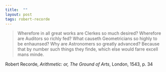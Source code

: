 ```yaml
---
title:  ""
layout: post
tags: robert-recorde
---
```


> Wherefore in all great works are Clerkes so much desired? Wherefore are Auditors so richly fed? What causeth Geometricians so highly to be enhaunsed? Why are Astronomers so greatly advanced? Because that by number such things they finde, which else would farre excell mans minde.

Robert Recorde, _Arithmetic: or, The Ground of Arts_, London, 1543, p. 34